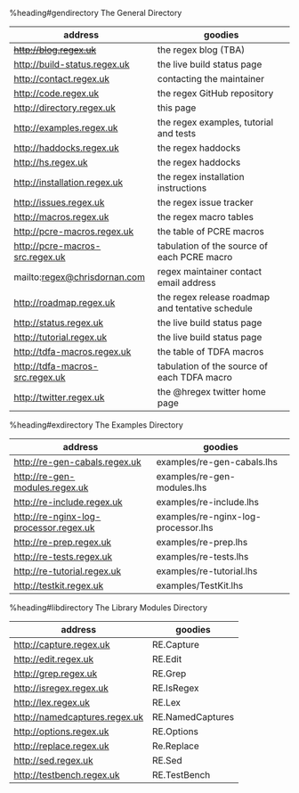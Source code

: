 %heading#gendirectory The General Directory

| address                                 | goodies                       
|-----------------------------------------|--------------------------------------
| ~~http://blog.regex.uk~~                | the regex blog (TBA)
| http://build-status.regex.uk            | the live build status page
| http://contact.regex.uk                 | contacting the maintainer
| http://code.regex.uk                    | the regex GitHub repository
| http://directory.regex.uk               | this page
| http://examples.regex.uk                | the regex examples, tutorial and tests
| http://haddocks.regex.uk                | the regex haddocks
| http://hs.regex.uk                      | the regex haddocks
| http://installation.regex.uk            | the regex installation instructions
| http://issues.regex.uk                  | the regex issue tracker
| http://macros.regex.uk                  | the regex macro tables
| http://pcre-macros.regex.uk             | the table of PCRE macros
| http://pcre-macros-src.regex.uk         | tabulation of the source of each PCRE macro
| mailto:regex@chrisdornan.com            | regex maintainer contact email address
| http://roadmap.regex.uk                 | the regex release roadmap and tentative schedule
| http://status.regex.uk                  | the live build status page
| http://tutorial.regex.uk                | the live build status page
| http://tdfa-macros.regex.uk             | the table of TDFA macros
| http://tdfa-macros-src.regex.uk         | tabulation of the source of each TDFA macro
| http://twitter.regex.uk                 | the @hregex twitter home page


%heading#exdirectory The Examples Directory

| address                                 | goodies                                       
|-----------------------------------------|--------------------------------------
| http://re-gen-cabals.regex.uk           | examples/re-gen-cabals.lhs
| http://re-gen-modules.regex.uk          | examples/re-gen-modules.lhs
| http://re-include.regex.uk              | examples/re-include.lhs
| http://re-nginx-log-processor.regex.uk  | examples/re-nginx-log-processor.lhs
| http://re-prep.regex.uk                 | examples/re-prep.lhs
| http://re-tests.regex.uk                | examples/re-tests.lhs
| http://re-tutorial.regex.uk             | examples/re-tutorial.lhs
| http://testkit.regex.uk                 | examples/TestKit.lhs



%heading#libdirectory The Library Modules Directory

| address                                 | goodies                                       
|-----------------------------------------|--------------------------------------
| http://capture.regex.uk                 | RE.Capture
| http://edit.regex.uk                    | RE.Edit
| http://grep.regex.uk                    | RE.Grep
| http://isregex.regex.uk                 | RE.IsRegex
| http://lex.regex.uk                     | RE.Lex
| http://namedcaptures.regex.uk           | RE.NamedCaptures
| http://options.regex.uk                 | RE.Options
| http://replace.regex.uk                 | Re.Replace
| http://sed.regex.uk                     | RE.Sed
| http://testbench.regex.uk               | RE.TestBench
